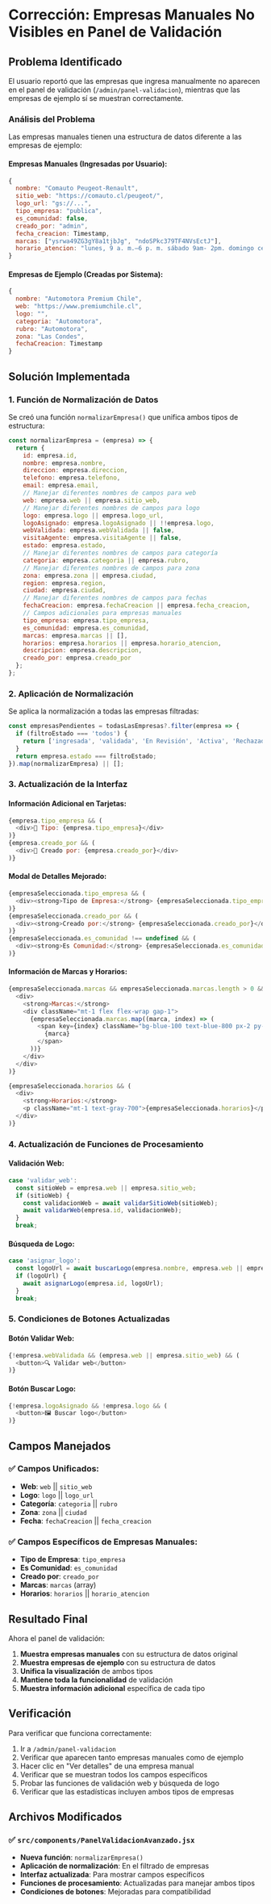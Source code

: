 # Corrección: Empresas Manuales No Visibles en Panel de Validación

## Problema Identificado

El usuario reportó que las empresas que ingresa manualmente no aparecen en el panel de validación (`/admin/panel-validacion`), mientras que las empresas de ejemplo sí se muestran correctamente.

### Análisis del Problema

Las empresas manuales tienen una estructura de datos diferente a las empresas de ejemplo:

#### Empresas Manuales (Ingresadas por Usuario):
```javascript
{
  nombre: "Comauto Peugeot-Renault",
  sitio_web: "https://comauto.cl/peugeot/",
  logo_url: "gs://...",
  tipo_empresa: "publica",
  es_comunidad: false,
  creado_por: "admin",
  fecha_creacion: Timestamp,
  marcas: ["ysrwa49ZG3gY8a1tjbJg", "ndoSPkc379TF4NVsEctJ"],
  horario_atencion: "lunes, 9 a. m.–6 p. m. sábado 9am- 2pm. domingo cerrado"
}
```

#### Empresas de Ejemplo (Creadas por Sistema):
```javascript
{
  nombre: "Automotora Premium Chile",
  web: "https://www.premiumchile.cl",
  logo: "",
  categoria: "Automotora",
  rubro: "Automotora",
  zona: "Las Condes",
  fechaCreacion: Timestamp
}
```

## Solución Implementada

### 1. Función de Normalización de Datos

Se creó una función `normalizarEmpresa()` que unifica ambos tipos de estructura:

```javascript
const normalizarEmpresa = (empresa) => {
  return {
    id: empresa.id,
    nombre: empresa.nombre,
    direccion: empresa.direccion,
    telefono: empresa.telefono,
    email: empresa.email,
    // Manejar diferentes nombres de campos para web
    web: empresa.web || empresa.sitio_web,
    // Manejar diferentes nombres de campos para logo
    logo: empresa.logo || empresa.logo_url,
    logoAsignado: empresa.logoAsignado || !!empresa.logo,
    webValidada: empresa.webValidada || false,
    visitaAgente: empresa.visitaAgente || false,
    estado: empresa.estado,
    // Manejar diferentes nombres de campos para categoría
    categoria: empresa.categoria || empresa.rubro,
    // Manejar diferentes nombres de campos para zona
    zona: empresa.zona || empresa.ciudad,
    region: empresa.region,
    ciudad: empresa.ciudad,
    // Manejar diferentes nombres de campos para fechas
    fechaCreacion: empresa.fechaCreacion || empresa.fecha_creacion,
    // Campos adicionales para empresas manuales
    tipo_empresa: empresa.tipo_empresa,
    es_comunidad: empresa.es_comunidad,
    marcas: empresa.marcas || [],
    horarios: empresa.horarios || empresa.horario_atencion,
    descripcion: empresa.descripcion,
    creado_por: empresa.creado_por
  };
};
```

### 2. Aplicación de Normalización

Se aplica la normalización a todas las empresas filtradas:

```javascript
const empresasPendientes = todasLasEmpresas?.filter(empresa => {
  if (filtroEstado === 'todos') {
    return ['ingresada', 'validada', 'En Revisión', 'Activa', 'Rechazada'].includes(empresa.estado);
  }
  return empresa.estado === filtroEstado;
}).map(normalizarEmpresa) || [];
```

### 3. Actualización de la Interfaz

#### Información Adicional en Tarjetas:
```javascript
{empresa.tipo_empresa && (
  <div>🏢 Tipo: {empresa.tipo_empresa}</div>
)}
{empresa.creado_por && (
  <div>👤 Creado por: {empresa.creado_por}</div>
)}
```

#### Modal de Detalles Mejorado:
```javascript
{empresaSeleccionada.tipo_empresa && (
  <div><strong>Tipo de Empresa:</strong> {empresaSeleccionada.tipo_empresa}</div>
)}
{empresaSeleccionada.creado_por && (
  <div><strong>Creado por:</strong> {empresaSeleccionada.creado_por}</div>
)}
{empresaSeleccionada.es_comunidad !== undefined && (
  <div><strong>Es Comunidad:</strong> {empresaSeleccionada.es_comunidad ? 'Sí' : 'No'}</div>
)}
```

#### Información de Marcas y Horarios:
```javascript
{empresaSeleccionada.marcas && empresaSeleccionada.marcas.length > 0 && (
  <div>
    <strong>Marcas:</strong>
    <div className="mt-1 flex flex-wrap gap-1">
      {empresaSeleccionada.marcas.map((marca, index) => (
        <span key={index} className="bg-blue-100 text-blue-800 px-2 py-1 rounded text-xs">
          {marca}
        </span>
      ))}
    </div>
  </div>
)}

{empresaSeleccionada.horarios && (
  <div>
    <strong>Horarios:</strong>
    <p className="mt-1 text-gray-700">{empresaSeleccionada.horarios}</p>
  </div>
)}
```

### 4. Actualización de Funciones de Procesamiento

#### Validación Web:
```javascript
case 'validar_web':
  const sitioWeb = empresa.web || empresa.sitio_web;
  if (sitioWeb) {
    const validacionWeb = await validarSitioWeb(sitioWeb);
    await validarWeb(empresa.id, validacionWeb);
  }
  break;
```

#### Búsqueda de Logo:
```javascript
case 'asignar_logo':
  const logoUrl = await buscarLogo(empresa.nombre, empresa.web || empresa.sitio_web);
  if (logoUrl) {
    await asignarLogo(empresa.id, logoUrl);
  }
  break;
```

### 5. Condiciones de Botones Actualizadas

#### Botón Validar Web:
```javascript
{!empresa.webValidada && (empresa.web || empresa.sitio_web) && (
  <button>🔍 Validar web</button>
)}
```

#### Botón Buscar Logo:
```javascript
{!empresa.logoAsignado && !empresa.logo && (
  <button>🖼️ Buscar logo</button>
)}
```

## Campos Manejados

### ✅ Campos Unificados:
- **Web**: `web` || `sitio_web`
- **Logo**: `logo` || `logo_url`
- **Categoría**: `categoria` || `rubro`
- **Zona**: `zona` || `ciudad`
- **Fecha**: `fechaCreacion` || `fecha_creacion`

### ✅ Campos Específicos de Empresas Manuales:
- **Tipo de Empresa**: `tipo_empresa`
- **Es Comunidad**: `es_comunidad`
- **Creado por**: `creado_por`
- **Marcas**: `marcas` (array)
- **Horarios**: `horarios` || `horario_atencion`

## Resultado Final

Ahora el panel de validación:
1. **Muestra empresas manuales** con su estructura de datos original
2. **Muestra empresas de ejemplo** con su estructura de datos
3. **Unifica la visualización** de ambos tipos
4. **Mantiene toda la funcionalidad** de validación
5. **Muestra información adicional** específica de cada tipo

## Verificación

Para verificar que funciona correctamente:
1. Ir a `/admin/panel-validacion`
2. Verificar que aparecen tanto empresas manuales como de ejemplo
3. Hacer clic en "Ver detalles" de una empresa manual
4. Verificar que se muestran todos los campos específicos
5. Probar las funciones de validación web y búsqueda de logo
6. Verificar que las estadísticas incluyen ambos tipos de empresas

## Archivos Modificados

### ✅ `src/components/PanelValidacionAvanzado.jsx`
- **Nueva función**: `normalizarEmpresa()`
- **Aplicación de normalización**: En el filtrado de empresas
- **Interfaz actualizada**: Para mostrar campos específicos
- **Funciones de procesamiento**: Actualizadas para manejar ambos tipos
- **Condiciones de botones**: Mejoradas para compatibilidad

